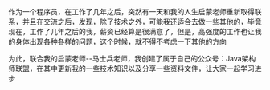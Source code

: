 作为一个程序员，在工作了几年之后，突然有一天和我的人生启蒙老师重新取得联系，并且在交流之后，发现，除了技术之外，可能我还适合去做一些其他的，毕竟现在，工作了几年之后的我，薪资已经算是很满意了，但是，高强度的工作也让我的身体出现各种各样的问题，这个时候，就不得不考虑一下其他的方向

为此，联合我的启蒙老师--马士兵老师，我创建了属于自己的公众号：Java架构师联盟，在其中更新我的一些技术知识以及分享一些资料文件，让大家一起学习进步
